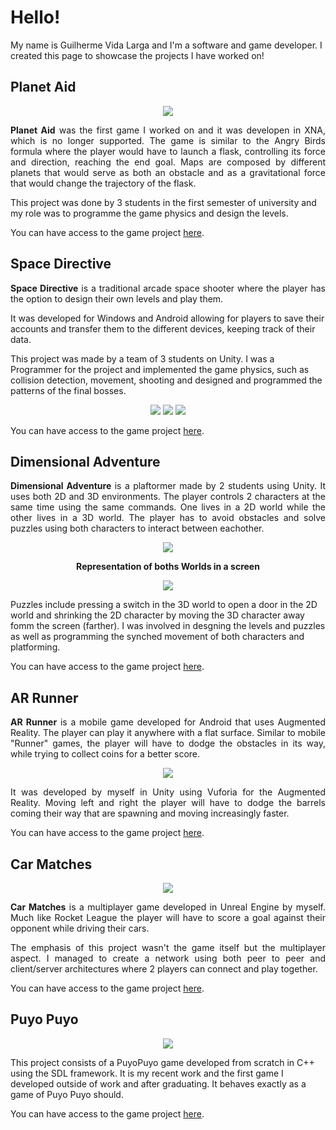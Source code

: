 # Hello!

My name is Guilherme Vida Larga and I'm a software and game developer. I created this page to showcase the projects I have worked on!

## Planet Aid

<p align="center">
<img src="https://i.imgur.com/uQbbDKd.png">
</p>
  
<p align="justify"><strong>Planet Aid</strong> was the first game I worked on and it was developen in XNA, which is no longer supported. The game is similar to the Angry Birds formula where the player would have to launch a flask, controlling its force and direction, reaching the end goal. Maps are composed by different planets that would serve as both an obstacle and as a gravitational force that would change the trajectory of the flask.</p>

<p align="justify">
  
This project was done by 3 students in the first semester of university and my role was to programme the game physics and design the levels. 

</p>

You can have access to the game project [here](https://github.com/SirDonutz/PlanetAid-Code).

## Space Directive

<p align="justify"> <strong>Space Directive</strong> is a traditional arcade space shooter where the player has the option to design their own levels and play them.
  
</p>

<p align="justify">
  
It was developed for Windows and Android allowing for players to save their accounts and transfer them to the different devices, keeping track of their data.

</p>

<p align="justify">

This project was made by a team of 3 students on Unity. I was a Programmer for the project and implemented the game physics, such as collision detection, movement, shooting and designed and programmed the patterns of the final bosses.

</p>

<p align="center">

<img src="https://i.imgur.com/YU0zLYp.png">

<img src="https://i.imgur.com/Ifr4PCj.png">

<img src="https://i.imgur.com/L9VghFe.png">

</p>

You can have access to the game project [here](https://github.com/Guister/Space-Directive).


## Dimensional Adventure

<p align="justify"> <strong>Dimensional Adventure</strong> is a plaftormer made by 2 students using Unity. It uses both 2D and 3D environments. The player controls 2 characters at the same time using the same commands. One lives in a 2D world while the other lives in a 3D world. The player has to avoid obstacles and solve puzzles using both characters to interact between eachother.
  
</p>

<p align="center">
<img src="https://i.imgur.com/aXMqX6r.png">
</p>

<p align="center"> <strong> Representation of boths Worlds in a screen </strong> </p>
  
<p align="center">
<img src="https://i.imgur.com/0iKyHtl.png">
</p>

<p align="justify">

Puzzles include pressing a switch in the 3D world to open a door in the 2D world and shrinking the 2D character by moving the 3D character away fomm the screen (farther). I was involved in desgning the levels and puzzles as well as programming the synched movement of both characters and platforming.

</p>

You can have access to the game project [here](https://github.com/Guister/2D3D-Project).

## AR Runner

<p align="justify"> <strong>AR Runner</strong> is a mobile game developed for Android that uses Augmented Reality. The player can play it anywhere with a flat surface. Similar to mobile "Runner" games, the player will have to dodge the obstacles in its way, while trying to collect coins for a better score.
  
</p>

<p align="center">
<img src="https://i.imgur.com/bbusohl.png">
</p>

<p align="justify"> It was developed by myself in Unity using Vuforia for the Augmented Reality. Moving left and right the player will have to dodge the barrels coming their way that are spawning and moving increasingly faster.
  
</p>

You can have access to the game project [here](https://github.com/Guister/AR-Project).

## Car Matches

<p align="center">
<img src="https://i.imgur.com/7uj5CtH.png">
</p>

<p align="justify"> <strong>Car Matches</strong> is a multiplayer game developed in Unreal Engine by myself. Much like Rocket League the player will have to score a goal against their opponent while driving their cars. 

</p>

<p align="justify"> The emphasis of this project wasn't the game itself but the multiplayer aspect. I managed to create a network using both peer to peer and client/server architectures where 2 players can connect and play together.
  
  </p>

You can have access to the game project [here](https://github.com/Guister/Multiplayer-Project-2).



## Puyo Puyo

<p align="center">
<img src="https://i.imgur.com/R7VpDun.png">
</p>

This project consists of a PuyoPuyo game developed from scratch in C++ using the SDL framework. It is my recent work and the first game I developed outside of work and after graduating. It behaves exactly as a game of Puyo Puyo should.
 
  </p>

You can have access to the game project [here](https://github.com/Guister/PuyoPuyo).
